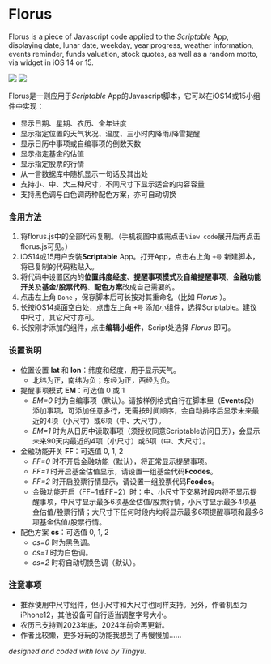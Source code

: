# Florus

Florus is a piece of Javascript code applied to the *Scriptable* App, displaying date, lunar date, weekday, year progress, weather information, events reminder, funds valuation, stock quotes, as well as a random motto, via widget in iOS 14 or 15.

![](https://wt365.github.io/lib/florus/screenshot1.jpg)
![](https://wt365.github.io/lib/florus/screenshot2.jpg)

Florus是一则应用于*Scriptable* App的Javascript脚本，它可以在iOS14或15小组件中实现：

* 显示日期、星期、农历、全年进度
* 显示指定位置的天气状况、温度、三小时内降雨/降雪提醒
* 显示日历中事项或自编事项的倒数天数
* 显示指定基金的估值
* 显示指定股票的行情
* 从一言数据库中随机显示一句话及其出处
* 支持小、中、大三种尺寸，不同尺寸下显示适合的内容容量
* 支持黑色调与白色调两种配色方案，亦可自动切换

### 食用方法

1. 将florus.js中的全部代码复制。（手机视图中或需点击`View code`展开后再点击florus.js可见。）
2. iOS14或15用户安装**Scriptable** App。打开App，点击右上角 `+号` 新建脚本，将已复制的代码粘贴入。
3. 将代码中设置区内的**位置纬度经度**、**提醒事项模式**及**自编提醒事项**、**金融功能开关**及**基金/股票代码**、**配色方案**改成自己需要的。
4. 点击左上角 `Done` ，保存脚本后可长按对其重命名（比如 *Florus* ）。
5. 长按iOS14桌面空白处，点击左上角 `+号` 添加小组件，选择Scriptable。建议中尺寸，其它尺寸亦可。
6. 长按刚才添加的组件，点击**编辑小组件**，Script处选择 *Florus* 即可。

### 设置说明

* 位置设置 **lat** 和 **lon**：纬度和经度，用于显示天气。
	* 北纬为正，南纬为负；东经为正，西经为负。
* 提醒事项模式 **EM**：可选值 0 或 1
	* *EM=0* 时为自编事项（默认）。请按样例格式自行在脚本里（**Events**段）添加事项，可添加任意多行，无需按时间顺序，会自动排序后显示未来最近的4项（小尺寸）或6项（中、大尺寸）。
	* *EM=1* 时为从日历中读取事项（须授权同意Scriptable访问日历），会显示未来90天内最近的4项（小尺寸）或6项（中、大尺寸）。
* 金融功能开关 **FF**：可选值 0, 1, 2
	* *FF=0* 时不开启金融功能（默认），将正常显示提醒事项。
	* *FF=1* 时开启基金估值显示，请设置一组基金代码**Fcodes**。
	* *FF=2* 时开启股票行情显示，请设置一组股票代码**Fcodes**。
	* 金融功能开启（FF=1或FF=2）时：中、小尺寸下交易时段内将不显示提醒事项，中尺寸显示最多6项基金估值/股票行情，小尺寸显示最多4项基金估值/股票行情；大尺寸下任何时段内均将显示最多6项提醒事项和最多6项基金估值/股票行情。
* 配色方案 **cs**：可选值 0, 1, 2
	* *cs=0* 时为黑色调。
	* *cs=1* 时为白色调。
	* *cs=2* 时将自动切换色调（默认）。

### 注意事项

* 推荐使用中尺寸组件，但小尺寸和大尺寸也同样支持。另外，作者机型为iPhone12，其他设备可自行适当调整字号大小。
* 农历已支持到2023年底，2024年前会再更新。
* 作者比较懒，更多好玩的功能我想到了再慢慢加……

*designed and coded with love by Tingyu.*